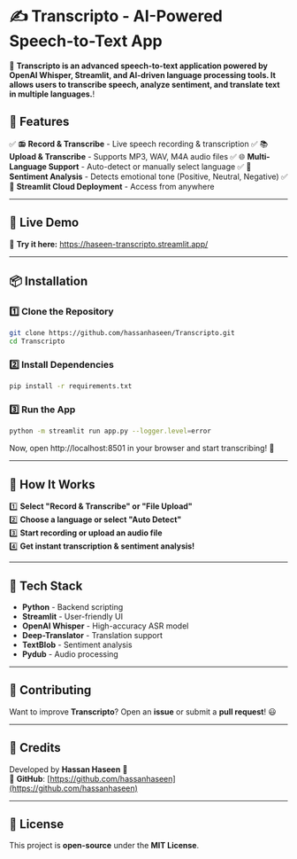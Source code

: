 # ✍️ Transcripto - AI-Powered Speech-to-Text App  

🚀 **Transcripto is an advanced speech-to-text application powered by OpenAI Whisper, Streamlit, and AI-driven language processing tools. It allows users to transcribe speech, analyze sentiment, and translate text in multiple languages.**!  

## 🎯 Features  
✅ 📻 **Record & Transcribe** - Live speech recording & transcription
✅ 📚 **Upload & Transcribe** - Supports MP3, WAV, M4A audio files
✅ 🌐 **Multi-Language Support** - Auto-detect or manually select language
✅ 🚀 **Sentiment Analysis** - Detects emotional tone (Positive, Neutral, Negative)
✅ 🌟 **Streamlit Cloud Deployment** - Access from anywhere

---

## 🚀 Live Demo  
🔗 **Try it here:** https://haseen-transcripto.streamlit.app/

---

## 📦 Installation  

### **1️⃣ Clone the Repository**  
```bash
git clone https://github.com/hassanhaseen/Transcripto.git
cd Transcripto
```
### **2️⃣ Install Dependencies**
```bash
pip install -r requirements.txt
```
### **3️⃣ Run the App**
```bash
python -m streamlit run app.py --logger.level=error
```
Now, open http://localhost:8501 in your browser and start transcribing! 🎤

---

## 📜 How It Works  

1️⃣ **Select "Record & Transcribe" or "File Upload"**  
2️⃣ **Choose a language or select "Auto Detect"**  
3️⃣ **Start recording or upload an audio file**  
4️⃣ **Get instant transcription & sentiment analysis!**  

---

## 🔧 Tech Stack  
- **Python** - Backend scripting
- **Streamlit** - User-friendly UI
- **OpenAI Whisper** - High-accuracy ASR model
- **Deep-Translator** - Translation support
- **TextBlob** - Sentiment analysis
- **Pydub** - Audio processing
---

## 📌 Contributing  
Want to improve **Transcripto**? Open an **issue** or submit a **pull request**! 😃  

---

## 🎤 Credits  
Developed by **Hassan Haseen** 🚀  
🔗 **GitHub**: [https://github.com/hassanhaseen](https://github.com/hassanhaseen)  

---

## 📝 License  
This project is **open-source** under the **MIT License**.  
